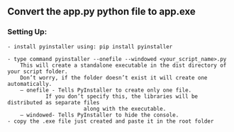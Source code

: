 ## Convert the app.py python file to app.exe


### Setting Up:

	- install pyinstaller using: pip install pyinstaller

	- type command pyinstaller --onefile --windowed <your_script_name>.py
		This will create a standalone executable in the dist directory of your script folder. 
		Don’t worry, if the folder doesn’t exist it will create one automatically.
		— onefile - Tells PyInstaller to create only one file. 
			    If you don’t specify this, the libraries will be distributed as separate files  
                            along with the executable.
		— windowed- Tells PyInstaller to hide the console.
	- copy the .exe file just created and paste it in the root folder
